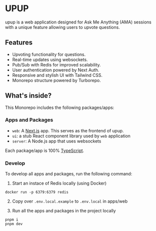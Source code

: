 # UPUP

upup is a web application designed for Ask Me Anything (AMA) sessions with a unique feature allowing users to upvote questions.

## Features

- Upvoting functionality for questions.
- Real-time updates using websockets.
- Pub/Sub with Redis for improved scalability.
- User authentication powered by Next Auth.
- Responsive and stylish UI with Tailwind CSS.
- Monorepo structure powered by Turborepo.

## What's inside?

This Monorepo includes the following packages/apps:

### Apps and Packages

- `web`: A [Next.js](https://nextjs.org/) app. This serves as the frontend of upup.
- `ui`: a stub React component library used by `web` application
- `server`: A Node.js app that uses websockets

Each package/app is 100% [TypeScript](https://www.typescriptlang.org/).

### Develop

To develop all apps and packages, run the following command:

1. Start an instace of Redis locally (using Docker)

```
docker run -p 6379:6379 redis
```

2. Copy over `.env.local.example` to `.env.local` in apps/web

3. Run all the apps and packages in the project locally

```
pnpm i
pnpm dev
```
